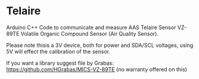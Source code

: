 # Telaire
Arduino C++ Code to communicate and measure AAS Telaire Sensor VZ-89TE Volatile Organic Compound Sensor (Air Quality Sensor).

Please note thisis a 3V device, both for power and SDA/SCL voltages, using 5V will effect the calibration of the sensor.


If you want a library suggest file by Grabas: https://github.com/HGrabas/MICS-VZ-89TE (no warranty offered on this)
